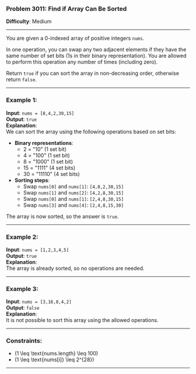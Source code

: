 ### Problem 3011: Find if Array Can Be Sorted

**Difficulty**: Medium

---

You are given a 0-indexed array of positive integers `nums`.

In one operation, you can swap any two adjacent elements if they have the same number of set bits (1s in their binary representation). You are allowed to perform this operation any number of times (including zero).

Return `true` if you can sort the array in non-decreasing order, otherwise return `false`.

---

### Example 1:
**Input**: `nums = [8,4,2,30,15]`  
**Output**: `true`  
**Explanation**:  
We can sort the array using the following operations based on set bits:
- **Binary representations**:  
  - 2 = "10" (1 set bit)  
  - 4 = "100" (1 set bit)  
  - 8 = "1000" (1 set bit)  
  - 15 = "1111" (4 set bits)  
  - 30 = "11110" (4 set bits)
- **Sorting steps**:  
  - Swap `nums[0]` and `nums[1]`: `[4,8,2,30,15]`
  - Swap `nums[1]` and `nums[2]`: `[4,2,8,30,15]`
  - Swap `nums[0]` and `nums[1]`: `[2,4,8,30,15]`
  - Swap `nums[3]` and `nums[4]`: `[2,4,8,15,30]`  

The array is now sorted, so the answer is `true`.

---

### Example 2:
**Input**: `nums = [1,2,3,4,5]`  
**Output**: `true`  
**Explanation**:  
The array is already sorted, so no operations are needed.

---

### Example 3:
**Input**: `nums = [3,16,8,4,2]`  
**Output**: `false`  
**Explanation**:  
It is not possible to sort this array using the allowed operations.

---

### Constraints:
- \(1 \leq \text{nums.length} \leq 100\)
- \(1 \leq \text{nums[i]} \leq 2^{28}\)

---